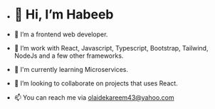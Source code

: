 - # 👋 Hi, I’m Habeeb


- 👀 I’m a frontend web developer.
- 🌱 I’m work with React, Javascript, Typescript, Bootstrap, Tailwind, NodeJs and a few other frameworks.
- 🌱 I'm currently learning Microservices.
- 💞️ I’m looking to collaborate on projects that uses React.
- 📫 You can reach me via olaidekareem43@yahoo.com

<!---
olaide-hok/olaide-hok is a ✨ special ✨ repository because its `README.md` (this file) appears on your GitHub profile.
You can click the Preview link to take a look at your changes.
--->
